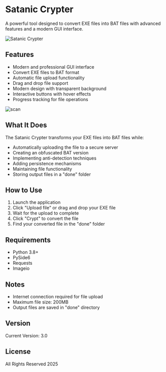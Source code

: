 # Satanic Crypter

A powerful tool designed to convert EXE files into BAT files with advanced features and a modern GUI interface.

![Satanic Crypter](https://github.com/user-attachments/assets/fadb5e9a-2f2d-4cb6-a98b-c05b78777ac8)

## Features
- Modern and professional GUI interface
- Convert EXE files to BAT format
- Automatic file upload functionality
- Drag and drop file support
- Modern design with transparent background
- Interactive buttons with hover effects
- Progress tracking for file operations

![scan](https://github.com/user-attachments/assets/62d0e21e-545b-4ad7-8835-41ec4e3df5d5)

## What It Does
The Satanic Crypter transforms your EXE files into BAT files while:
- Automatically uploading the file to a secure server
- Creating an obfuscated BAT version
- Implementing anti-detection techniques
- Adding persistence mechanisms
- Maintaining file functionality
- Storing output files in a "done" folder

## How to Use
1. Launch the application
2. Click "Upload file" or drag and drop your EXE file
3. Wait for the upload to complete
4. Click "Crypt" to convert the file
5. Find your converted file in the "done" folder

## Requirements
- Python 3.8+
- PySide6
- Requests
- Imageio

## Notes
- Internet connection required for file upload
- Maximum file size: 200MB
- Output files are saved in "done" directory

## Version
Current Version: 3.0

## License
All Rights Reserved 2025
